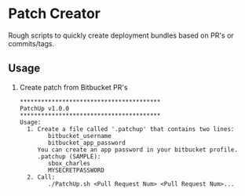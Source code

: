 # Patch Creator
Rough scripts to quickly create deployment bundles based on PR's or
commits/tags.

## Usage

1. Create patch from Bitbucket PR's

   ```
   ****************************************
   PatchUp v1.0.0
   ****************************************
   Usage:
     1. Create a file called '.patchup' that contains two lines:
           bitbucket_username
           bitbucket_app_password
        You can create an app password in your bitbucket profile.
        .patchup (SAMPLE):
           sbox_charles
           MYSECRETPASSWORD
     2. Call:
           ./PatchUp.sh <Pull Request Num> <Pull Request Num>...
   ```

